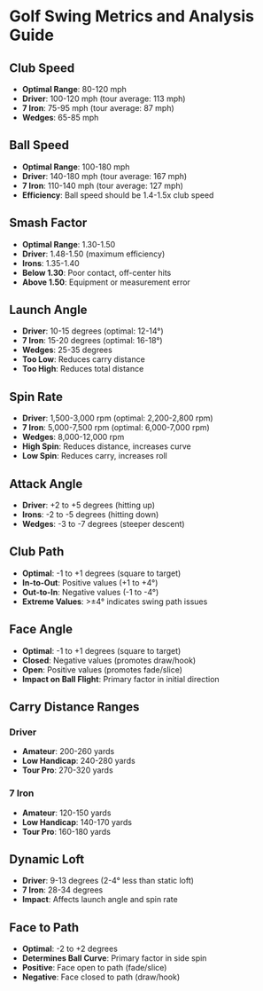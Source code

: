 # Golf Swing Metrics and Analysis Guide

## Club Speed
- **Optimal Range**: 80-120 mph
- **Driver**: 100-120 mph (tour average: 113 mph)
- **7 Iron**: 75-95 mph (tour average: 87 mph)
- **Wedges**: 65-85 mph

## Ball Speed
- **Optimal Range**: 100-180 mph
- **Driver**: 140-180 mph (tour average: 167 mph)
- **7 Iron**: 110-140 mph (tour average: 127 mph)
- **Efficiency**: Ball speed should be 1.4-1.5x club speed

## Smash Factor
- **Optimal Range**: 1.30-1.50
- **Driver**: 1.48-1.50 (maximum efficiency)
- **Irons**: 1.35-1.40
- **Below 1.30**: Poor contact, off-center hits
- **Above 1.50**: Equipment or measurement error

## Launch Angle
- **Driver**: 10-15 degrees (optimal: 12-14°)
- **7 Iron**: 15-20 degrees (optimal: 16-18°)
- **Wedges**: 25-35 degrees
- **Too Low**: Reduces carry distance
- **Too High**: Reduces total distance

## Spin Rate
- **Driver**: 1,500-3,000 rpm (optimal: 2,200-2,800 rpm)
- **7 Iron**: 5,000-7,500 rpm (optimal: 6,000-7,000 rpm)
- **Wedges**: 8,000-12,000 rpm
- **High Spin**: Reduces distance, increases curve
- **Low Spin**: Reduces carry, increases roll

## Attack Angle
- **Driver**: +2 to +5 degrees (hitting up)
- **Irons**: -2 to -5 degrees (hitting down)
- **Wedges**: -3 to -7 degrees (steeper descent)

## Club Path
- **Optimal**: -1 to +1 degrees (square to target)
- **In-to-Out**: Positive values (+1 to +4°)
- **Out-to-In**: Negative values (-1 to -4°)
- **Extreme Values**: >±4° indicates swing path issues

## Face Angle
- **Optimal**: -1 to +1 degrees (square to target)
- **Closed**: Negative values (promotes draw/hook)
- **Open**: Positive values (promotes fade/slice)
- **Impact on Ball Flight**: Primary factor in initial direction

## Carry Distance Ranges
### Driver
- **Amateur**: 200-260 yards
- **Low Handicap**: 240-280 yards
- **Tour Pro**: 270-320 yards

### 7 Iron
- **Amateur**: 120-150 yards
- **Low Handicap**: 140-170 yards
- **Tour Pro**: 160-180 yards

## Dynamic Loft
- **Driver**: 9-13 degrees (2-4° less than static loft)
- **7 Iron**: 28-34 degrees
- **Impact**: Affects launch angle and spin rate

## Face to Path
- **Optimal**: -2 to +2 degrees
- **Determines Ball Curve**: Primary factor in side spin
- **Positive**: Face open to path (fade/slice)
- **Negative**: Face closed to path (draw/hook)